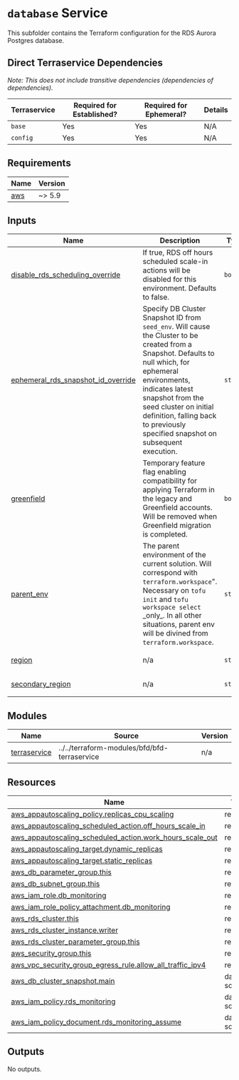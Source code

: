 # `database` Service

This subfolder contains the Terraform configuration for the RDS Aurora Postgres database.

## Direct Terraservice Dependencies

_Note: This does not include transitive dependencies (dependencies of dependencies)._

| Terraservice | Required for Established? | Required for Ephemeral? | Details |
|---|---|---|---|
| `base` | Yes | Yes | N/A |
| `config` | Yes | Yes | N/A |

<!-- BEGIN_TF_DOCS -->
<!--WARNING: GENERATED CONTENT with terraform-docs, e.g.
     'terraform-docs --config "$(git rev-parse --show-toplevel)/.terraform-docs.yml" .'
     Manually updating sections between TF_DOCS tags may be overwritten.
     See https://terraform-docs.io/user-guide/configuration/ for more information.
-->
## Requirements

| Name | Version |
|------|---------|
| <a name="requirement_aws"></a> [aws](#requirement\_aws) | ~> 5.9 |

<!--WARNING: GENERATED CONTENT with terraform-docs, e.g.
     'terraform-docs --config "$(git rev-parse --show-toplevel)/.terraform-docs.yml" .'
     Manually updating sections between TF_DOCS tags may be overwritten.
     See https://terraform-docs.io/user-guide/configuration/ for more information.
-->
## Inputs

| Name | Description | Type | Default | Required |
|------|-------------|------|---------|:--------:|
| <a name="input_disable_rds_scheduling_override"></a> [disable\_rds\_scheduling\_override](#input\_disable\_rds\_scheduling\_override) | If true, RDS off hours scheduled scale-in actions will be disabled for this environment. Defaults<br/>  to false. | `bool` | `false` | no |
| <a name="input_ephemeral_rds_snapshot_id_override"></a> [ephemeral\_rds\_snapshot\_id\_override](#input\_ephemeral\_rds\_snapshot\_id\_override) | Specify DB Cluster Snapshot ID from `seed_env`. Will cause the Cluster to be created from a<br/>Snapshot. Defaults to null which, for ephemeral environments, indicates latest snapshot from the<br/>seed cluster on initial definition, falling back to previously specified snapshot on subsequent<br/>execution. | `string` | `null` | no |
| <a name="input_greenfield"></a> [greenfield](#input\_greenfield) | Temporary feature flag enabling compatibility for applying Terraform in the legacy and Greenfield accounts. Will be removed when Greenfield migration is completed. | `bool` | `false` | no |
| <a name="input_parent_env"></a> [parent\_env](#input\_parent\_env) | The parent environment of the current solution. Will correspond with `terraform.workspace`".<br/>Necessary on `tofu init` and `tofu workspace select` \_only\_. In all other situations, parent env<br/>will be divined from `terraform.workspace`. | `string` | `null` | no |
| <a name="input_region"></a> [region](#input\_region) | n/a | `string` | `"us-east-1"` | no |
| <a name="input_secondary_region"></a> [secondary\_region](#input\_secondary\_region) | n/a | `string` | `"us-west-2"` | no |

<!--WARNING: GENERATED CONTENT with terraform-docs, e.g.
     'terraform-docs --config "$(git rev-parse --show-toplevel)/.terraform-docs.yml" .'
     Manually updating sections between TF_DOCS tags may be overwritten.
     See https://terraform-docs.io/user-guide/configuration/ for more information.
-->
## Modules

| Name | Source | Version |
|------|--------|---------|
| <a name="module_terraservice"></a> [terraservice](#module\_terraservice) | ../../terraform-modules/bfd/bfd-terraservice | n/a |

<!--WARNING: GENERATED CONTENT with terraform-docs, e.g.
     'terraform-docs --config "$(git rev-parse --show-toplevel)/.terraform-docs.yml" .'
     Manually updating sections between TF_DOCS tags may be overwritten.
     See https://terraform-docs.io/user-guide/configuration/ for more information.
-->
## Resources

| Name | Type |
|------|------|
| [aws_appautoscaling_policy.replicas_cpu_scaling](https://registry.terraform.io/providers/hashicorp/aws/latest/docs/resources/appautoscaling_policy) | resource |
| [aws_appautoscaling_scheduled_action.off_hours_scale_in](https://registry.terraform.io/providers/hashicorp/aws/latest/docs/resources/appautoscaling_scheduled_action) | resource |
| [aws_appautoscaling_scheduled_action.work_hours_scale_out](https://registry.terraform.io/providers/hashicorp/aws/latest/docs/resources/appautoscaling_scheduled_action) | resource |
| [aws_appautoscaling_target.dynamic_replicas](https://registry.terraform.io/providers/hashicorp/aws/latest/docs/resources/appautoscaling_target) | resource |
| [aws_appautoscaling_target.static_replicas](https://registry.terraform.io/providers/hashicorp/aws/latest/docs/resources/appautoscaling_target) | resource |
| [aws_db_parameter_group.this](https://registry.terraform.io/providers/hashicorp/aws/latest/docs/resources/db_parameter_group) | resource |
| [aws_db_subnet_group.this](https://registry.terraform.io/providers/hashicorp/aws/latest/docs/resources/db_subnet_group) | resource |
| [aws_iam_role.db_monitoring](https://registry.terraform.io/providers/hashicorp/aws/latest/docs/resources/iam_role) | resource |
| [aws_iam_role_policy_attachment.db_monitoring](https://registry.terraform.io/providers/hashicorp/aws/latest/docs/resources/iam_role_policy_attachment) | resource |
| [aws_rds_cluster.this](https://registry.terraform.io/providers/hashicorp/aws/latest/docs/resources/rds_cluster) | resource |
| [aws_rds_cluster_instance.writer](https://registry.terraform.io/providers/hashicorp/aws/latest/docs/resources/rds_cluster_instance) | resource |
| [aws_rds_cluster_parameter_group.this](https://registry.terraform.io/providers/hashicorp/aws/latest/docs/resources/rds_cluster_parameter_group) | resource |
| [aws_security_group.this](https://registry.terraform.io/providers/hashicorp/aws/latest/docs/resources/security_group) | resource |
| [aws_vpc_security_group_egress_rule.allow_all_traffic_ipv4](https://registry.terraform.io/providers/hashicorp/aws/latest/docs/resources/vpc_security_group_egress_rule) | resource |
| [aws_db_cluster_snapshot.main](https://registry.terraform.io/providers/hashicorp/aws/latest/docs/data-sources/db_cluster_snapshot) | data source |
| [aws_iam_policy.rds_monitoring](https://registry.terraform.io/providers/hashicorp/aws/latest/docs/data-sources/iam_policy) | data source |
| [aws_iam_policy_document.rds_monitoring_assume](https://registry.terraform.io/providers/hashicorp/aws/latest/docs/data-sources/iam_policy_document) | data source |

<!--WARNING: GENERATED CONTENT with terraform-docs, e.g.
     'terraform-docs --config "$(git rev-parse --show-toplevel)/.terraform-docs.yml" .'
     Manually updating sections between TF_DOCS tags may be overwritten.
     See https://terraform-docs.io/user-guide/configuration/ for more information.
-->
## Outputs

No outputs.
<!-- END_TF_DOCS -->